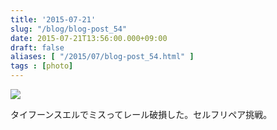 ```yaml
---
title: '2015-07-21'
slug: "/blog/blog-post_54"
date: 2015-07-21T13:56:00.000+09:00
draft: false
aliases: [ "/2015/07/blog-post_54.html" ]
tags : [photo]
---
```


  
![](http://68.media.tumblr.com/4bc41b5446b3c70362e049a4699cefb4/tumblr_nru6hqpY8b1rwrdpxo1_1280.jpg)  

  
  

タイフーンスエルでミスってレール破損した。セルフリペア挑戦。